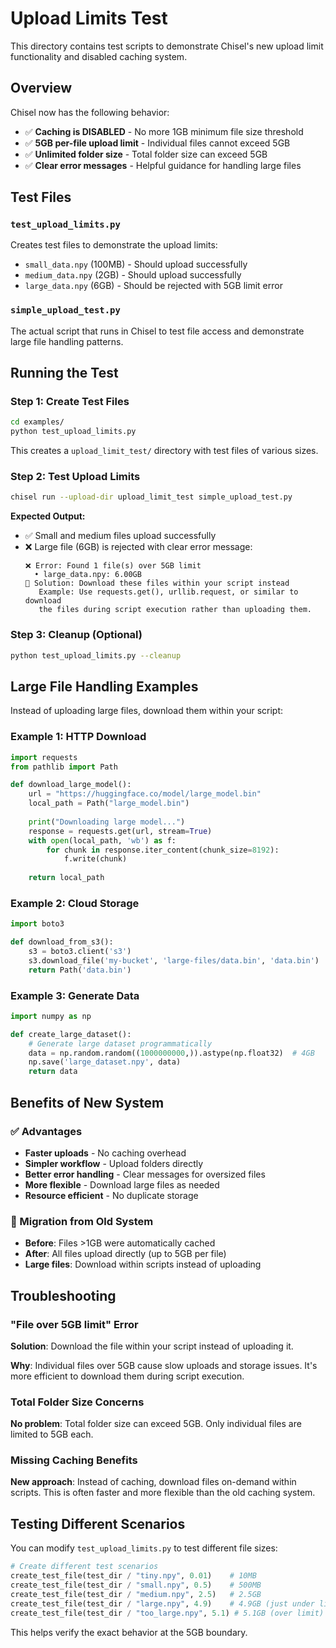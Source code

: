 # Upload Limits Test

This directory contains test scripts to demonstrate Chisel's new upload limit functionality and disabled caching system.

## Overview

Chisel now has the following behavior:
- ✅ **Caching is DISABLED** - No more 1GB minimum file size threshold
- ✅ **5GB per-file upload limit** - Individual files cannot exceed 5GB
- ✅ **Unlimited folder size** - Total folder size can exceed 5GB
- ✅ **Clear error messages** - Helpful guidance for handling large files

## Test Files

### `test_upload_limits.py`
Creates test files to demonstrate the upload limits:
- `small_data.npy` (100MB) - Should upload successfully
- `medium_data.npy` (2GB) - Should upload successfully  
- `large_data.npy` (6GB) - Should be rejected with 5GB limit error

### `simple_upload_test.py`
The actual script that runs in Chisel to test file access and demonstrate large file handling patterns.

## Running the Test

### Step 1: Create Test Files
```bash
cd examples/
python test_upload_limits.py
```

This creates a `upload_limit_test/` directory with test files of various sizes.

### Step 2: Test Upload Limits
```bash
chisel run --upload-dir upload_limit_test simple_upload_test.py
```

**Expected Output:**
- ✅ Small and medium files upload successfully
- ❌ Large file (6GB) is rejected with clear error message:
  ```
  ❌ Error: Found 1 file(s) over 5GB limit
    • large_data.npy: 6.00GB
  📝 Solution: Download these files within your script instead
     Example: Use requests.get(), urllib.request, or similar to download
     the files during script execution rather than uploading them.
  ```

### Step 3: Cleanup (Optional)
```bash
python test_upload_limits.py --cleanup
```

## Large File Handling Examples

Instead of uploading large files, download them within your script:

### Example 1: HTTP Download
```python
import requests
from pathlib import Path

def download_large_model():
    url = "https://huggingface.co/model/large_model.bin"
    local_path = Path("large_model.bin")
    
    print("Downloading large model...")
    response = requests.get(url, stream=True)
    with open(local_path, 'wb') as f:
        for chunk in response.iter_content(chunk_size=8192):
            f.write(chunk)
    
    return local_path
```

### Example 2: Cloud Storage
```python
import boto3

def download_from_s3():
    s3 = boto3.client('s3')
    s3.download_file('my-bucket', 'large-files/data.bin', 'data.bin')
    return Path('data.bin')
```

### Example 3: Generate Data
```python
import numpy as np

def create_large_dataset():
    # Generate large dataset programmatically
    data = np.random.random((1000000000,)).astype(np.float32)  # 4GB
    np.save('large_dataset.npy', data)
    return data
```

## Benefits of New System

### ✅ Advantages
- **Faster uploads** - No caching overhead
- **Simpler workflow** - Upload folders directly
- **Better error handling** - Clear messages for oversized files
- **More flexible** - Download large files as needed
- **Resource efficient** - No duplicate storage

### 🔄 Migration from Old System
- **Before**: Files >1GB were automatically cached
- **After**: All files upload directly (up to 5GB per file)
- **Large files**: Download within scripts instead of uploading

## Troubleshooting

### "File over 5GB limit" Error
**Solution**: Download the file within your script instead of uploading it.

**Why**: Individual files over 5GB cause slow uploads and storage issues. It's more efficient to download them during script execution.

### Total Folder Size Concerns
**No problem**: Total folder size can exceed 5GB. Only individual files are limited to 5GB each.

### Missing Caching Benefits
**New approach**: Instead of caching, download files on-demand within scripts. This is often faster and more flexible than the old caching system.

## Testing Different Scenarios

You can modify `test_upload_limits.py` to test different file sizes:

```python
# Create different test scenarios
create_test_file(test_dir / "tiny.npy", 0.01)    # 10MB
create_test_file(test_dir / "small.npy", 0.5)    # 500MB  
create_test_file(test_dir / "medium.npy", 2.5)   # 2.5GB
create_test_file(test_dir / "large.npy", 4.9)    # 4.9GB (just under limit)
create_test_file(test_dir / "too_large.npy", 5.1) # 5.1GB (over limit)
```

This helps verify the exact behavior at the 5GB boundary.
